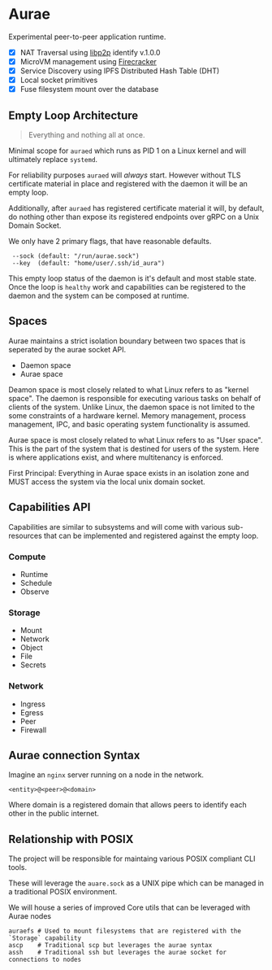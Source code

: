 # Aurae

Experimental peer-to-peer application runtime. 

 - [X] NAT Traversal using [libp2p](https://github.com/libp2p/specs/tree/master/identify#identify-v100) identify v.1.0.0 
 - [X] MicroVM management using [Firecracker](https://github.com/firecracker-microvm/firecracker)
 - [X] Service Discovery using IPFS Distributed Hash Table (DHT) 
 - [X] Local socket primitives
 - [X] Fuse filesystem mount over the database

## Empty Loop Architecture

> Everything and nothing all at once.

Minimal scope for `auraed` which runs as PID 1 on a Linux kernel and will ultimately replace `systemd`. 

For reliability purposes `auraed` will *always* start. However without TLS certificate material in place and registered with the daemon it will be an empty loop. 

Additionally, after `auraed` has registered certificate material it will, by default, do nothing other than expose its registered endpoints over gRPC on a Unix Domain Socket. 

We only have 2 primary flags, that have reasonable defaults.

``` 
 --sock (default: "/run/aurae.sock")
 --key  (default: "home/user/.ssh/id_aura")
```

This empty loop status of the daemon is it's default and most stable state. Once the loop is `healthy` work and capabilities can be registered to the daemon and the system can be composed at runtime.

## Spaces 

Aurae maintains a strict isolation boundary between two spaces that is seperated by the aurae socket API.

 - Daemon space
 - Aurae space 

Deamon space is most closely related to what Linux refers to as "kernel space". 
The daemon is responsible for executing various tasks on behalf of clients of the system.
Unlike Linux, the daemon space is not limited to the some constraints of a hardware kernel. 
Memory management, process management, IPC, and basic operating system functionality is assumed.

Aurae space is most closely related to what Linux refers to as "User space".
This is the part of the system that is destined for users of the system. 
Here is where applications exist, and where multitenancy is enforced.

First Principal: Everything in Aurae space exists in an isolation zone and MUST access the system via the local unix domain socket.

## Capabilities API

Capabilities are similar to subsystems and will come with various sub-resources that can be implemented and registered against the empty loop.

### Compute 

 - Runtime
 - Schedule
 - Observe

### Storage

 - Mount
 - Network
 - Object
 - File
 - Secrets

### Network

 - Ingress
 - Egress 
 - Peer
 - Firewall
 
 ## Aurae connection Syntax
 
 Imagine an `nginx` server running on a node in the network.
 
 ```
 <entity>@<peer>@<domain>
 ```
 
 Where domain is a registered domain that allows peers to identify each other in the public internet.

 
 ## Relationship with POSIX
 
The project will be responsible for maintaing various POSIX compliant CLI tools.
 
These will leverage the `auare.sock` as a UNIX pipe which can be managed in a traditional POSIX environment.

We will house a series of improved Core utils that can be leveraged with Aurae nodes

```
auraefs # Used to mount filesystems that are registered with the `Storage` capability
ascp    # Traditional scp but leverages the aurae syntax
assh    # Traditional ssh but leverages the aurae socket for connections to nodes
```

 
 
